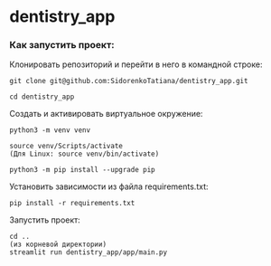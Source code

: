 # dentistry_app

### Как запустить проект:

Клонировать репозиторий и перейти в него в командной строке:

```
git clone git@github.com:SidorenkoTatiana/dentistry_app.git
```

```
cd dentistry_app
```

Cоздать и активировать виртуальное окружение:

```
python3 -m venv venv
```

```
source venv/Scripts/activate
(Для Linux: source venv/bin/activate)

```

```
python3 -m pip install --upgrade pip
```

Установить зависимости из файла requirements.txt:

```
pip install -r requirements.txt
```

Запустить проект:

```
cd ..
(из корневой директории)
streamlit run dentistry_app/app/main.py
```